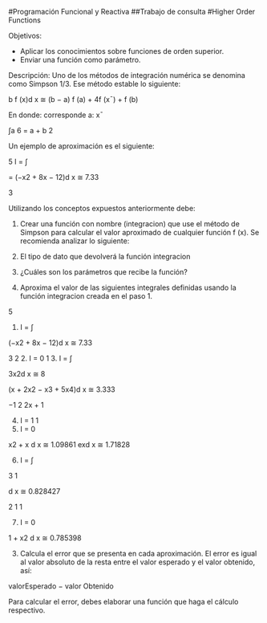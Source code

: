 #Programación Funcional y Reactiva
##Trabajo de consulta
#Higher Order Functions

Objetivos:
-	Aplicar los conocimientos sobre funciones de orden superior.
-	Enviar una función como parámetro.


Descripción:
Uno de los métodos de integración numérica se denomina como Simpson 1/3. Ese método estable lo siguiente:

b  f (x)d x  ≅ (b − a) f (a) + 4f (x¯) + f (b)
 

En donde: corresponde a: x¯
 
∫a	6
= a + b
2
 
Un ejemplo de aproximación es el siguiente:
 
5
I = ∫
 
= (−x2 + 8x − 12)d x ≅ 7.33
 
3

Utilizando los conceptos expuestos anteriormente debe:

1.	Crear una función con nombre (integracion) que use el método de Simpson para calcular el valor aproximado de cualquier función f (x). Se recomienda analizar lo siguiente:
1.	El tipo de dato que devolverá la función integracion
2.	¿Cuáles son los parámetros que recibe la función?

2.	Aproxima el valor de las siguientes integrales definidas usando la función
integracion creada en el paso 1.
 
5
1. I = ∫
 
(−x2 + 8x − 12)d x ≅ 7.33
 
3
2
2.	I =
0
1
3. I = ∫
 

3x2d x ≅ 8

(x + 2x2 − x3 + 5x4)d x ≅ 3.333
 
−1
2 2x + 1
 
4.	I =
1
1
5.	I =
0
 
x2 + x d x ≅ 1.09861
exd x ≅ 1.71828
 
6.  I = ∫
 
3	1	
 
d x ≅ 0.828427
 
2
1	1	
 
7. I =
0
 
1 + x2 d x ≅ 0.785398
 

3.	Calcula el error que se presenta en cada aproximación. El error es igual al valor absoluto de la resta entre el valor esperado y el valor obtenido, así:

valorEsperado − valor Obtenido

Para calcular el error, debes elaborar una función que haga el cálculo respectivo.

